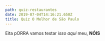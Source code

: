 ```yaml
---
path: quiz-restaurantes
date: 2019-07-04T14:16:21.650Z
title: Quiz O Melhor de São Paulo
---
```

Eita pORRA vamos testar *isso aqui* meu, **NÓIS**
